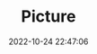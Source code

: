 ---
weight: 1
images:
- /images/edited/167.jpeg
title: Picture
date: 2022-10-24 22:47:06
tags: [luminarneo,work,ilce7m3,bird,animals,person,people]
---